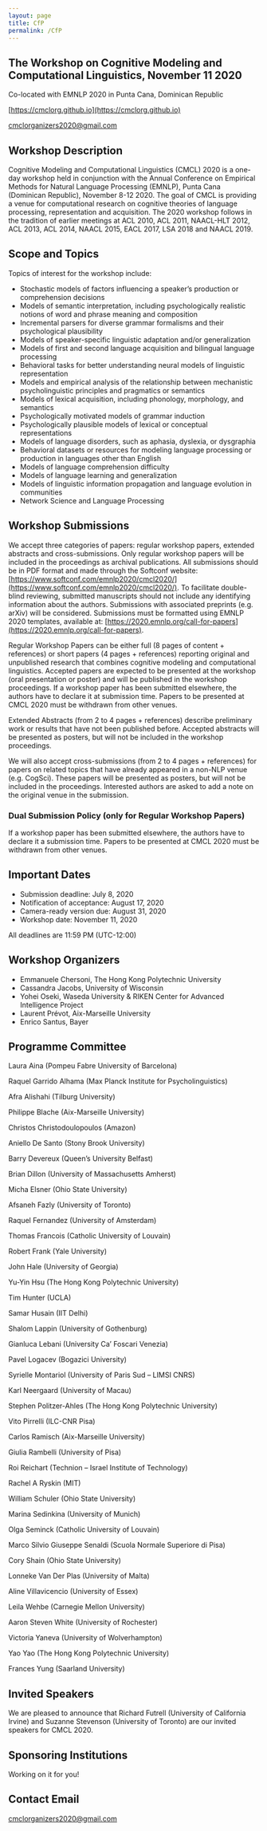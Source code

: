```yaml
---
layout: page
title: CfP
permalink: /CfP
---
```


## The Workshop on Cognitive Modeling and Computational Linguistics, November 11 2020
Co-located with EMNLP 2020 in Punta Cana, Dominican Republic

[https://cmclorg.github.io](https://cmclorg.github.io)

[cmclorganizers2020@gmail.com](mailto://cmclorganizers2020@gmail.com)


## Workshop Description

Cognitive Modeling and Computational Linguistics (CMCL) 2020 is a one-day workshop held in conjunction with the Annual Conference on Empirical Methods for Natural Language Processing (EMNLP), Punta Cana (Dominican Republic), November 8-12 2020. The goal of CMCL is providing a venue for computational research on cognitive theories of language processing, representation and acquisition. The 2020 workshop follows in the tradition of earlier meetings at ACL 2010, ACL 2011, NAACL-HLT 2012, ACL 2013, ACL 2014, NAACL 2015, EACL 2017, LSA 2018 and NAACL 2019.



## Scope and Topics

Topics of interest for the workshop include:

- Stochastic models of factors influencing a speaker’s production or comprehension decisions
- Models of semantic interpretation, including psychologically realistic notions of word and phrase meaning and composition
- Incremental parsers for diverse grammar formalisms and their psychological plausibility
- Models of speaker-specific linguistic adaptation and/or generalization
- Models of first and second language acquisition and bilingual language processing
- Behavioral tasks for better understanding neural models of linguistic representation
- Models and empirical analysis of the relationship between mechanistic psycholinguistic principles and pragmatics or semantics
- Models of lexical acquisition, including phonology, morphology, and semantics
- Psychologically motivated models of grammar induction
- Psychologically plausible models of lexical or conceptual representations
- Models of language disorders, such as aphasia, dyslexia, or dysgraphia
- Behavioral datasets or resources for modeling language processing or production in languages other than English
- Models of language comprehension difficulty
- Models of language learning and generalization
- Models of linguistic information propagation and language evolution in communities
- Network Science and Language Processing


## Workshop Submissions

We accept three categories of papers: regular workshop papers, extended abstracts and cross-submissions. Only regular workshop papers will be included in the proceedings as archival publications. All submissions should be in PDF format and made through the Softconf website: [https://www.softconf.com/emnlp2020/cmcl2020/](https://www.softconf.com/emnlp2020/cmcl2020/). To facilitate double-blind reviewing, submitted manuscripts should not include any identifying information about the authors. Submissions with associated preprints (e.g. arXiv) will be considered. 
Submissions must be formatted using EMNLP 2020 templates, available at: [https://2020.emnlp.org/call-for-papers](https://2020.emnlp.org/call-for-papers).

Regular Workshop Papers can be either full (8 pages of content + references) or short papers (4 pages + references) reporting original and unpublished research that combines cognitive modeling and computational linguistics. Accepted papers are expected to be presented at the workshop (oral presentation or poster) and will be published in the workshop proceedings. If a workshop paper has been submitted elsewhere, the authors have to declare it at submission time. Papers to be presented at CMCL 2020 must be withdrawn from other venues.

Extended Abstracts (from 2 to 4 pages + references) describe preliminary work or results that have not been published before. Accepted abstracts will be presented as posters, but will not be included in the workshop proceedings.

We will also accept cross-submissions (from 2 to 4 pages + references) for papers on related topics that have already appeared in a non-NLP venue (e.g. CogSci). These papers will be presented as posters, but will not be included in the proceedings. Interested authors are asked to add a note on the original venue in the submission.


### Dual Submission Policy (only for Regular Workshop Papers)

If a workshop paper has been submitted elsewhere, the authors have to declare it a submission time.
Papers to be presented at CMCL 2020 must be withdrawn from other venues.


## Important Dates

- Submission deadline: July 8, 2020 
- Notification of acceptance: August 17, 2020
- Camera-ready version due: August 31, 2020
- Workshop date: November 11, 2020

All deadlines are 11:59 PM (UTC-12:00)


## Workshop Organizers

* Emmanuele Chersoni, The Hong Kong Polytechnic University
* Cassandra Jacobs, University of Wisconsin
* Yohei Oseki, Waseda University & RIKEN Center for Advanced Intelligence Project
* Laurent Prévot, Aix-Marseille University
* Enrico Santus, Bayer


## Programme Committee

Laura Aina (Pompeu Fabre University of Barcelona)

Raquel Garrido Alhama (Max Planck Institute for Psycholinguistics)

Afra Alishahi (Tilburg University)

Philippe Blache (Aix-Marseille University)

Christos Christodoulopoulos (Amazon)

Aniello De Santo (Stony Brook University)

Barry Devereux (Queen’s University Belfast)

Brian Dillon (University of Massachusetts Amherst)

Micha Elsner (Ohio State University)

Afsaneh Fazly (University of Toronto)

Raquel Fernandez (University of Amsterdam)

Thomas Francois (Catholic University of Louvain)

Robert Frank (Yale University)

John Hale (University of Georgia)

Yu-Yin Hsu (The Hong Kong Polytechnic University)

Tim Hunter (UCLA)

Samar Husain (IIT Delhi)

Shalom Lappin (University of Gothenburg)

Gianluca Lebani (University Ca’ Foscari Venezia)

Pavel Logacev (Bogazici University)

Syrielle Montariol (University of Paris Sud – LIMSI CNRS)

Karl Neergaard (University of Macau)

Stephen Politzer-Ahles (The Hong Kong Polytechnic University)

Vito Pirrelli (ILC-CNR Pisa)

Carlos Ramisch (Aix-Marseille University)

Giulia Rambelli (University of Pisa)

Roi Reichart (Technion – Israel Institute of Technology)

Rachel A Ryskin (MIT)

William Schuler (Ohio State University)

Marina Sedinkina (University of Munich)

Olga Seminck (Catholic University of Louvain)

Marco Silvio Giuseppe Senaldi (Scuola Normale Superiore di Pisa)

Cory Shain (Ohio State University)

Lonneke Van Der Plas (University of Malta)

Aline Villavicencio (University of Essex)

Leila Wehbe (Carnegie Mellon University)

Aaron Steven White (University of Rochester)

Victoria Yaneva (University of Wolverhampton)

Yao Yao (The Hong Kong Polytechnic University)

Frances Yung (Saarland University)


## Invited Speakers

We are pleased to announce that Richard Futrell (University of California Irvine) and Suzanne Stevenson (University of Toronto) are our invited speakers for CMCL 2020.


## Sponsoring Institutions

Working on it for you!


## Contact Email

[cmclorganizers2020@gmail.com](mailto://cmclorganizers2020@gmail.com)

